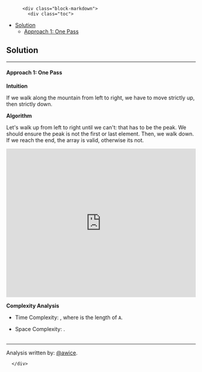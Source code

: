 <div class="article-body">
        
          <div class="block-markdown">
            <div class="toc">
<ul>
<li><a href="#solution">Solution</a><ul>
<li><a href="#approach-1-one-pass">Approach 1: One Pass</a></li>
</ul>
</li>
</ul>
</div>
<h2 id="solution">Solution</h2>
<hr>
<h4 id="approach-1-one-pass">Approach 1: One Pass</h4>
<p><strong>Intuition</strong></p>
<p>If we walk along the mountain from left to right, we have to move strictly up, then strictly down.</p>
<p><strong>Algorithm</strong></p>
<p>Let's walk up from left to right until we can't: that has to be the peak.  We should ensure the peak is not the first or last element.  Then, we walk down.  If we reach the end, the array is valid, otherwise its not.</p>
<iframe src="https://leetcode.com/playground/yszb4GTC/shared" frameborder="0" width="100%" height="395" name="yszb4GTC"></iframe>

<p><strong>Complexity Analysis</strong></p>
<ul>
<li>
<p>Time Complexity:  <script type="math/tex; mode=display">O(N)</script>, where <script type="math/tex; mode=display">N</script> is the length of <code>A</code>.</p>
</li>
<li>
<p>Space Complexity:  <script type="math/tex; mode=display">O(1)</script>.
<br>
<br></p>
</li>
</ul>
<hr>
<p>Analysis written by: <a href="https://leetcode.com/awice">@awice</a>.</p>
          </div>
        
      </div>